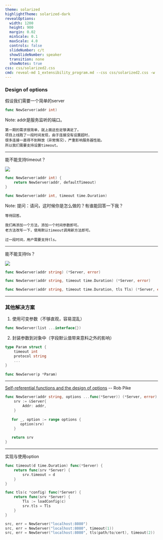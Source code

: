 ```yaml
---
theme: solarized
highlightTheme: solarized-dark
revealOptions:
  width: 1200
  height: 900
  margin: 0.02
  minScale: 0.1
  maxScale: 4.0
  controls: false
  slideNumber: c/t
  showSlideNumber: speaker
  transition: none
  showNotes: true
css: css/solarized2.css
cmd: reveal-md 1_extensibility_program.md --css css/solarized2.css -w
---
```


### Design of options

假设我们需要一个简单的server

```go
func NewServer(addr int)
```

Note:
    addr是服务监听的端口。

    第一期的需求很简单，就上面这些足够满足了。
    项目上线跑了一段时间发现，由于连接没有设置超时，
    很多连接一直得不到释放（异常情况），严重影响服务器性能。
    所以我们需要支持设置timeout。
---

能不能支持timeout？
<!--  -->
![](https://pic.17qq.com/uploads/ctsuseweax.jpeg)
<!-- .element: class="fragment" -->

```go
func NewServer(addr int) {
    return NewServer(addr, defaultTimeout)
}

func NewServer(addr int, timeout time.Duration)
```
<!-- .element: class="fragment" -->


Note: 
    提问：请问，这时候你是怎么做的？有谁能回答一下我？

    等待回答。
    
    我们再添加一个方法，添加一个时间参数即可。
    老方法改写一下，使用默认timeout调用新方法即可。

    过一段时间，用户需要支持tls。

---

能不能支持tls？

![](http://wx4.sinaimg.cn/mw690/6a04b428gy1g0gvw312lxg202z02bt8k.gif)
<!-- .element: class="fragment" -->

```go
func NewServer(addr string) (*Server, error)

func NewServer(addr string, timeout time.Duration) (*Server, error)

func NewServer(addr string, timeout time.Duration, tls Tls) (*Server, error)
```
<!-- .element: class="fragment" -->

---

### 其他解决方案

1. 使用可变参数（不够直观，容易混乱）
<!-- .element: class="fragment" data-fragment-index="1" -->

```go
func NewServer(list ...interface{})
```
<!-- .element: class="fragment" data-fragment-index="2" -->


2. 封装参数到对象中（字段默认值带来意料之外的影响）
<!-- .element: class="fragment" data-fragment-index="3" -->

```go
type Param struct {
    timeout int
    protocol string
    ...
}
 
func NewServer(p *Param)
```
<!-- .element: class="fragment" data-fragment-index="4" -->

---

[Self-referential functions and the design of options](https://commandcenter.blogspot.com/2014/01/self-referential-functions-and-design.html) -- Rob Pike

```go
func NewServer(addr string, options ...func(*Server)) (*Server, error) {
    srv := &Server{
        Addr: addr,
    }
 
   for _, option := range options {
       option(srv)
    }
 
   return srv
}
```

---

实现与使用option

```go 
func timeout(d time.Duration) func(*Server) {
    return func(srv *Server) {
        srv.timeout = d
    }
}
```
<!-- .element: class="fragment" -->
 
```go 
func tls(c *config) func(*Server) {
    return func(srv *Server) {
        Tls := loadConfig(c)
        srv.tls = Tls
    }
}
```
<!-- .element: class="fragment" -->
 
```go
src, err = NewServer("localhost:8080")
src, err = NewServer("localhost:8080", timeout(1))
src, err = NewServer("localhost:8080", tls(path/to/cert), timeout(2))
```
<!-- .element: class="fragment" -->


